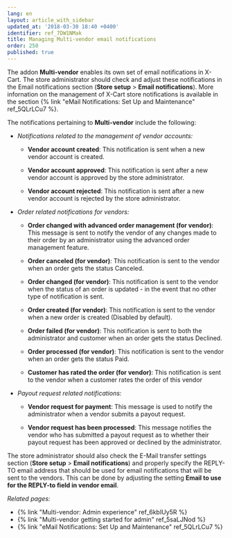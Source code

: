 ```yaml
---
lang: en
layout: article_with_sidebar
updated_at: '2018-03-30 18:40 +0400'
identifier: ref_7DW1NMak
title: Managing Multi-vendor email notifications
order: 250
published: true
---
```

The addon **Multi-vendor** enables its own set of email notifications in X-Cart. The store administrator should check and adjust these notifications in the Email notifications section (**Store setup** > **Email notifications**). More infornation on the management of X-Cart store notifications is available in the section {% link "eMail Notifications: Set Up and Maintenance" ref_5QLrLCu7 %}.

The notifications pertaining to **Multi-vendor** include the following:


* _Notifications related to the management of vendor accounts:_

     * **Vendor account created**: This notification is sent when a new vendor account is created.
   
     * **Vendor account approved**: This notification is sent after a new vendor account is approved by the store administrator.
    
     * **Vendor account rejected**: This notification is sent after a new vendor account is rejected by the store administrator.


* _Order related notifications for vendors:_

    * **Order changed with advanced order management (for vendor)**: This message is sent to notify the vendor of any changes made to their order by an administrator using the advanced order management feature.
   
    * **Order canceled (for vendor)**: This notification is sent to the vendor when an order gets the status Canceled.
   
    * **Order changed (for vendor)**: This notification is sent to the vendor when the status of an order is updated - in the event that no other type of notification is sent.
   
    * **Order created (for vendor)**: This notification is sent to the vendor when a new order is created (Disabled by default).
   
    * **Order failed (for vendor)**: This notification is sent to both the administrator and customer when an order gets the status Declined.
   
    * **Order processed (for vendor)**: This notification is sent to the vendor when an order gets the status Paid.
   
    * **Customer has rated the order (for vendor)**: This notification is sent to the vendor when a customer rates the order of this vendor


* _Payout request related notifications:_

    * **Vendor request for payment**: This message is used to notify the administrator when a vendor submits a payout request.
   
    * **Vendor request has been processed**: This message notifies the vendor who has submitted a payout request as to whether their payout request has been approved or declined by the administrator.


The store administrator should also check the E-Mail transfer settings section (**Store setup** > **Email notifications**) and properly specify the REPLY-TO email address that should be used for email notifications that will be sent to the vendors. This can be done by adjusting the setting **Email to use for the REPLY-to field in vendor email**. 

_Related pages:_
   
   * {% link "Multi-vendor: Admin experience" ref_6kbIUy5R %}
   * {% link "Multi-vendor getting started for admin" ref_5saLJNod %}
   * {% link "eMail Notifications: Set Up and Maintenance" ref_5QLrLCu7 %}
